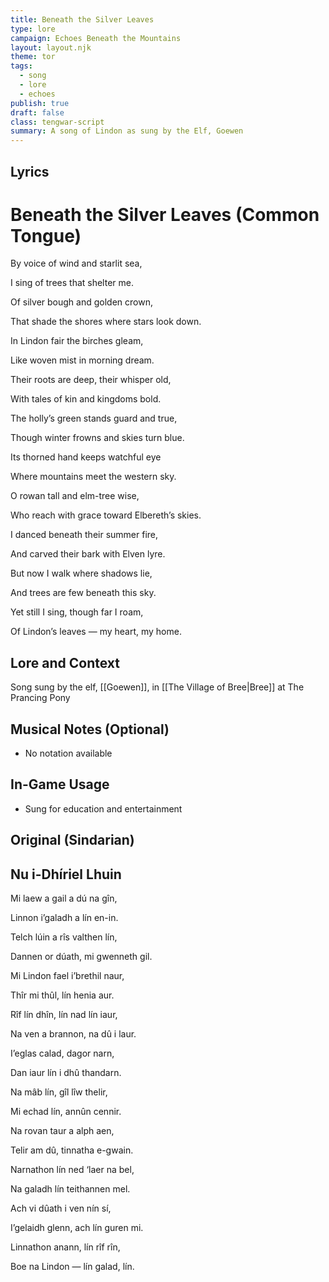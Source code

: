 ```yaml
---
title: Beneath the Silver Leaves
type: lore
campaign: Echoes Beneath the Mountains
layout: layout.njk
theme: tor
tags:
  - song
  - lore
  - echoes
publish: true
draft: false
class: tengwar-script
summary: A song of Lindon as sung by the Elf, Goewen
---
```


## Lyrics

# Beneath the Silver Leaves (Common Tongue)

<p class="dropcap">By voice of wind and starlit sea,<p/>

I sing of trees that shelter me.

Of silver bough and golden crown,

That shade the shores where stars look down.

In Lindon fair the birches gleam,

Like woven mist in morning dream.

Their roots are deep, their whisper old,

With tales of kin and kingdoms bold.

The holly’s green stands guard and true,

Though winter frowns and skies turn blue.

Its thorned hand keeps watchful eye

Where mountains meet the western sky.

O rowan tall and elm-tree wise,

Who reach with grace toward Elbereth’s skies.

I danced beneath their summer fire,

And carved their bark with Elven lyre.

But now I walk where shadows lie,

And trees are few beneath this sky.

Yet still I sing, though far I roam,

Of Lindon’s leaves — my heart, my home.


## Lore and Context

Song sung by the elf, [[Goewen]], in [[The Village of Bree|Bree]] at The Prancing Pony

## Musical Notes (Optional)

- No notation available

## In-Game Usage

- Sung for education and entertainment

## Original (Sindarian)

## Nu i-Dhíriel Lhuin

Mi laew a gail a dú na gîn,

Linnon i’galadh a lín en-in.

Telch lúin a rîs valthen lín,

Dannen or dúath, mi gwenneth gil.

Mi Lindon fael i’brethil naur,

Thîr mi thûl, lín henia aur.

Rîf lín dhîn, lín nad lín iaur,

Na ven a brannon, na dû i laur.

I’eglas calad, dagor narn,

Dan iaur lín i dhû thandarn.

Na mâb lín, gîl lîw thelir,

Mi echad lín, annûn cennir.

Na rovan taur a alph aen,

Telir am dû, tinnatha e-gwain.

Narnathon lín ned ‘laer na bel,

Na galadh lín teithannen mel.

Ach vi dûath i ven nín sí,

I’gelaidh glenn, ach lín guren mi.

Linnathon anann, lín rîf rîn,

Boe na Lindon — lín galad, lín.

